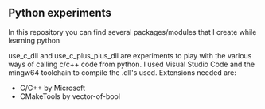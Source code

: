 ## Python experiments

In this repository you can find several packages/modules that
I create while learning python

use_c_dll and use_c_plus_plus_dll are experiments to play with the various ways
of calling c/c++ code from python. I used Visual Studio Code and the mingw64 toolchain
to compile the .dll's used. Extensions needed are:
* C/C++ by Microsoft
* CMakeTools by vector-of-bool